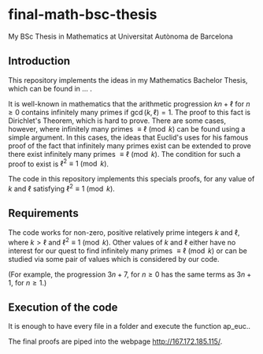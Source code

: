 # final-math-bsc-thesis
My BSc Thesis in Mathematics at Universitat Autònoma de Barcelona

## Introduction

This repository implements the ideas in my Mathematics Bachelor Thesis, which can be found in ... .

It is well-known in mathematics that the arithmetic progression $kn+\ell$ for $n\geqslant 0$ contains infinitely many primes if $\gcd(k,\ell)=1$. The proof to this fact is Dirichlet's Theorem, which is hard to prove. There are some cases, however, where infinitely many primes $\equiv \ell\pmod{k}$ can be found using a simple argument. In this cases, the ideas that Euclid's uses for his famous proof of the fact that infinitely many primes exist can be extended to prove there exist infinitely many primes $\equiv \ell\pmod{k}$. The condition for such a proof to exist is $\ell^2\equiv 1\pmod{k}$.

The code in this repository implements this specials proofs, for any value of $k$ and $\ell$ satisfying $\ell^2\equiv 1\pmod{k}$.

## Requirements

The code works for non-zero, positive relatively prime integers $k$ and $\ell$, where $k>\ell$ and $\ell^2\equiv 1\pmod{k}$. Other values of $k$ and $\ell$ either have no interest for our quest to find infinitely many primes $\equiv \ell\pmod{k}$ or can be studied via some pair of values which is considered by our code.

(For example, the progression $3n+7$, for $n\geqslant 0$ has the same terms as $3n+1$, for $n\geqslant 1$.)

## Execution of the code

It is enough to have every file in a folder and execute the function ap_euc..

The final proofs are piped into the webpage http://167.172.185.115/.

